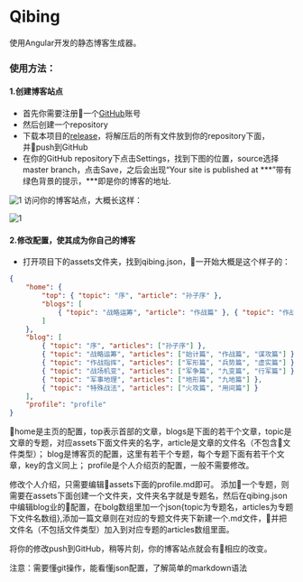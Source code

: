 # Qibing

使用Angular开发的静态博客生成器。

### 使用方法：

#### 1.创建博客站点

* 首先你需要注册一个[GitHub](https://github.com/)账号
* 然后创建一个repository
* 下载本项目的[release](https://github.com/hyschn/qibing/releases/latest)，将解压后的所有文件放到你的repository下面，并push到GitHub
* 在你的GitHub repository下点击Settings，找到下图的位置，source选择master branch，点击Save，之后会出现“Your site is published at ***”带有绿色背景的提示，***即是你的博客的地址.

![1](https://raw.githubusercontent.com/hyschn/picturesForMarkDown/master/20180806182724.png)
访问你的博客站点，大概长这样：

![1](https://raw.githubusercontent.com/hyschn/picturesForMarkDown/master/20180806184345.png)

#### 2.修改配置，使其成为你自己的博客

* 打开项目下的assets文件夹，找到qibing.json，一开始大概是这个样子的：

```json
{
    "home": {
        "top": { "topic": "序", "article": "孙子序" },
        "blogs": [
            { "topic": "战略运筹", "article": "作战篇" }, { "topic": "作战指挥", "article": "兵势篇" }
        ]
    },
    "blog": [
        { "topic": "序", "articles": ["孙子序"] },
        { "topic": "战略运筹", "articles": ["始计篇", "作战篇", "谋攻篇"] },
        { "topic": "作战指挥", "articles": ["军形篇", "兵势篇", "虚实篇"] },
        { "topic": "战场机变", "articles": ["军争篇", "九变篇", "行军篇"] },
        { "topic": "军事地理", "articles": ["地形篇", "九地篇"] },
        { "topic": "特殊战法", "articles": ["火攻篇", "用间篇"] }
    ],
    "profile": "profile"
}
```

home是主页的配置，top表示首部的文章，blogs是下面的若干个文章，topic是文章的专题，对应assets下面文件夹的名字，article是文章的文件名（不包含文件类型）；
blog是博客页的配置，这里有若干个专题，每个专题下面有若干个文章，key的含义同上；
profile是个人介绍页的配置，一般不需要修改。

修改个人介绍，只需要编辑assets下面的profile.md即可。
添加一个专题，则需要在assets下面创建一个文件夹，文件夹名字就是专题名，然后在qibing.json中编辑blog业的配置，在bolg数组里加一个json{topic为专题名，articles为专题下文件名数组},添加一篇文章则在对应的专题文件夹下新建一个.md文件，并把文件名（不包括文件类型）加入到对应专题的articles数组里面。

将你的修改push到GitHub，稍等片刻，你的博客站点就会有相应的改变。

注意：需要懂git操作，能看懂json配置，了解简单的markdown语法